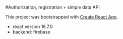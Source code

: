 #Authorization, registration + simple data API

This project was bootstrapped with [Create React App](https://github.com/facebook/create-react-app).

* react version 16.7.0
* backend: firebase